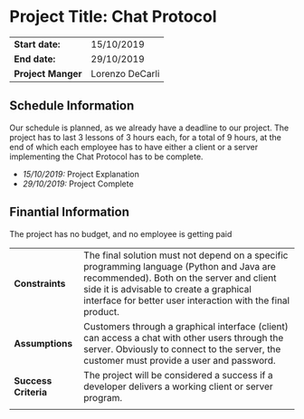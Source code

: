 
# Project Title: Chat Protocol
| | |
| --- | --- |
| **Start date:** | 15/10/2019 |
| **End date:** | 29/10/2019 |
| **Project Manger** | Lorenzo DeCarli |

## Schedule Information
Our schedule is planned, as we already have a deadline to our project. The project has to last 3 lessons of 3 hours each, for a total of 9 hours, at the end of which each employee has to have either a client or a server implementing the Chat Protocol has to be complete.
+ *15/10/2019:* Project Explanation
+ *29/10/2019:* Project Complete

## Finantial Information
The project has no budget, and no employee is getting paid

|||
| --- | --- |
|**Constraints**|The final solution must not depend on a specific programming language (Python and Java are recommended). Both on the server and client side it is advisable to create a graphical interface for better user interaction with the final product.|
| **Assumptions** | Customers through a graphical interface (client) can access a chat with other users through the server. Obviously to connect to the server, the customer must provide a user and password.  |
| **Success Criteria**| The project will be considered a success if a developer delivers a working client or server program.
|||
